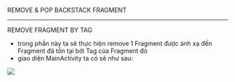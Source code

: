 REMOVE & POP BACKSTACK FRAGMENT

___

REMOVE FRAGMENT BY TAG

- trong phần này ta sẽ thực hiện remove 1 Fragment được ánh xạ đến Fragment đã tồn tại bởi Tag của Fragment đó
- giao diện MainActivity ta có sẽ như sau:

![](src="https://github.com/hienqp/ngay044-Fragment-FragmentRemoveAndPOPBackStack/blob/main/main_screen.png")